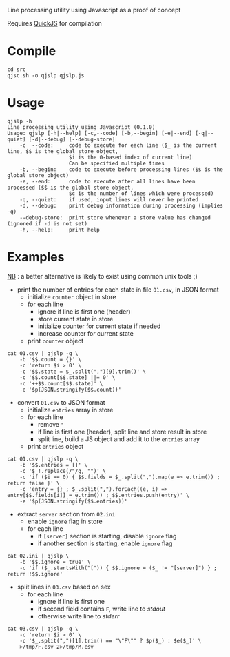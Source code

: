 Line processing utility using Javascript as a proof of concept

Requires [QuickJS](https://github.com/ctn-malone/quickjs-cross-compiler/releases/tag/2020-11-08_3%2Bext-lib-0.1.0) for compilation

# Compile

```
cd src
qjsc.sh -o qjslp qjslp.js
```

# Usage

```
qjslp -h
Line processing utility using Javascript (0.1.0)
Usage: qjslp [-h|--help] [-c,--code] [-b,--begin] [-e|--end] [-q|--quiet] [-d|--debug] [--debug-store]
    -c  --code:     code to execute for each line ($_ is the current line, $$ is the global store object,
                    $i is the 0-based index of current line)
                    Can be specified multiple times
    -b, --begin:    code to execute before processing lines ($$ is the global store object)
    -e, --end:      code to execute after all lines have been processed ($$ is the global store object,
                    $c is the number of lines which were processed)
    -q, --quiet:    if used, input lines will never be printed
    -d, --debug:    print debug information during processing (implies -q)
    --debug-store:  print store whenever a store value has changed (ignored if -d is not set)
    -h, --help:     print help
```

# Examples

<u>NB</u> : a better alternative is likely to exist using common unix tools ;)

* print the number of entries for each state in file `01.csv`, in JSON format
  * initialize `counter` object in store
  * for each line
    * ignore if line is first one (header)
    * store current state in store
    * initialize counter for current state if needed
    * increase counter for current state
  * print `counter` object

```
cat 01.csv | qjslp -q \
    -b '$$.count = {}' \
    -c 'return $i > 0' \
    -c '$$.state = $_.split(",")[9].trim()' \
    -c '$$.count[$$.state] ||= 0' \
    -c '++$$.count[$$.state]' \
    -e '$p(JSON.stringify($$.count))'
```

* convert `01.csv` to JSON format
  * initialize `entries` array in store
  * for each line
    * remove `"`
    * if line is first one (header), split line and store result in store
    * split line, build a JS object and add it to the `entries` array
  * print `entries` object

```
cat 01.csv | qjslp -q \
    -b '$$.entries = []' \
    -c '$_!.replace(/"/g, "")' \
    -c 'if ($i == 0) { $$.fields = $_.split(",").map(e => e.trim()) ; return false }' \
    -c 'entry = {} ; $_.split(",").forEach((e, i) => entry[$$.fields[i]] = e.trim()) ; $$.entries.push(entry)' \
    -e '$p(JSON.stringify($$.entries))'
```

* extract `server` section from `02.ini`
  * enable `ignore` flag in store
  * for each line
    * if `[server]` section is starting, disable `ignore` flag
    * if another section is starting, enable `ignore` flag

```
cat 02.ini | qjslp \
    -b '$$.ignore = true' \
    -c 'if ($_.startsWith("[")) { $$.ignore = ($_ != "[server]") } ; return !$$.ignore'
```

* split lines in `03.csv` based on sex
  * for each line
    * ignore if line is first one
    * if second field contains `F`, write line to *stdout*
    * otherwise write line to *stderr*

```
cat 03.csv | qjslp -q \
    -c 'return $i > 0' \
    -c '$_.split(",")[1].trim() == "\"F\"" ? $p($_) : $e($_)' \
    >/tmp/F.csv 2>/tmp/M.csv
```